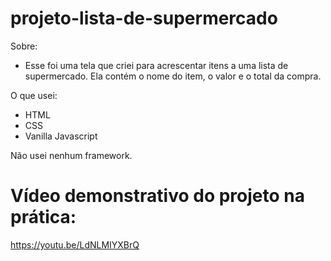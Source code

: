 # projeto-lista-de-supermercado
 
 Sobre:
- Esse foi uma tela que criei para acrescentar itens a uma lista de supermercado. Ela contém o nome do item, o valor e o total da compra.

O que usei:
- HTML
- CSS
- Vanilla Javascript

Não usei nenhum framework. 

# Vídeo demonstrativo do projeto na prática:

https://youtu.be/LdNLMIYXBrQ


